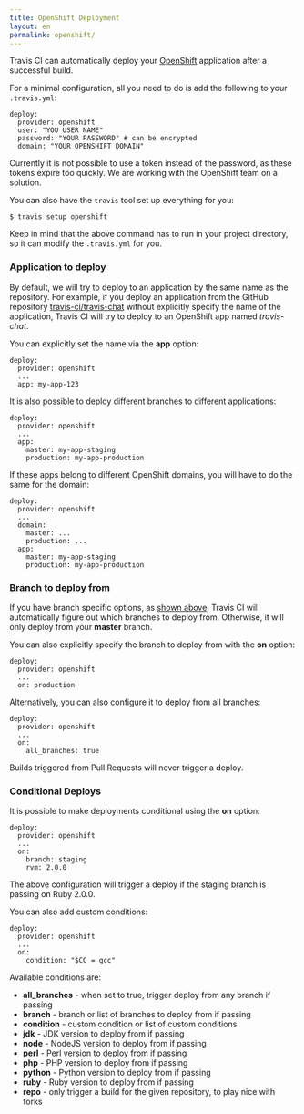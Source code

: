 ```yaml
---
title: OpenShift Deployment
layout: en
permalink: openshift/
---
```


Travis CI can automatically deploy your [OpenShift](https://www.openshift.com/) application after a successful build.

For a minimal configuration, all you need to do is add the following to your `.travis.yml`:

    deploy:
      provider: openshift
      user: "YOU USER NAME"
      password: "YOUR PASSWORD" # can be encrypted
      domain: "YOUR OPENSHIFT DOMAIN"

Currently it is not possible to use a token instead of the password, as these tokens expire too quickly. We are working with the OpenShift team on a solution.

You can also have the `travis` tool set up everything for you:

    $ travis setup openshift

Keep in mind that the above command has to run in your project directory, so it can modify the `.travis.yml` for you.

### Application to deploy

By default, we will try to deploy to an application by the same name as the repository. For example, if you deploy an application from the GitHub repository [travis-ci/travis-chat](https://github.com/travis-ci/travis-chat) without explicitly specify the name of the application, Travis CI will try to deploy to an OpenShift app named *travis-chat*.

You can explicitly set the name via the **app** option:

    deploy:
      provider: openshift
      ...
      app: my-app-123

It is also possible to deploy different branches to different applications:

    deploy:
      provider: openshift
      ...
      app:
        master: my-app-staging
        production: my-app-production

If these apps belong to different OpenShift domains, you will have to do the same for the domain:

    deploy:
      provider: openshift
      ...
      domain:
        master: ...
        production: ...
      app:
        master: my-app-staging
        production: my-app-production

### Branch to deploy from

If you have branch specific options, as [shown above](#Application-to-deploy), Travis CI will automatically figure out which branches to deploy from. Otherwise, it will only deploy from your **master** branch.

You can also explicitly specify the branch to deploy from with the **on** option:

    deploy:
      provider: openshift
      ...
      on: production

Alternatively, you can also configure it to deploy from all branches:

    deploy:
      provider: openshift
      ...
      on:
        all_branches: true

Builds triggered from Pull Requests will never trigger a deploy.

### Conditional Deploys

It is possible to make deployments conditional using the **on** option:

    deploy:
      provider: openshift
      ...
      on:
        branch: staging
        rvm: 2.0.0

The above configuration will trigger a deploy if the staging branch is passing on Ruby 2.0.0.

You can also add custom conditions:

    deploy:
      provider: openshift
      ...
      on:
        condition: "$CC = gcc"

Available conditions are:

* **all_branches** - when set to true, trigger deploy from any branch if passing
* **branch** - branch or list of branches to deploy from if passing
* **condition** - custom condition or list of custom conditions
* **jdk** - JDK version to deploy from if passing
* **node** - NodeJS version to deploy from if passing
* **perl** - Perl version to deploy from if passing
* **php** - PHP version to deploy from if passing
* **python** - Python version to deploy from if passing
* **ruby** - Ruby version to deploy from if passing
* **repo** - only trigger a build for the given repository, to play nice with forks
